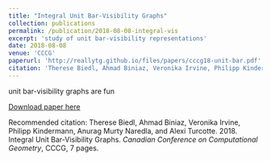 ```yaml
---
title: "Integral Unit Bar-Visibility Graphs"
collection: publications
permalink: /publication/2018-08-08-integral-vis
excerpt: 'study of unit bar-visibility representations'
date: 2018-08-08
venue: 'CCCG'
paperurl: 'http://reallytg.github.io/files/papers/cccg18-unit-bar.pdf'
citation: 'Therese Biedl, Ahmad Biniaz, Veronika Irvine, Philipp Kindermann, Anurag Murty Naredla, and Alexi Turcotte. 2018. Integral Unit Bar-Visibility Graphs. <i>Canadian Conference on Computational Geometry</i>, CCCG, 7 pages.'
---
```


unit bar-visibility graphs are fun

[Download paper here](http://reallytg.github.io/files/papers/cccg18-unit-bar.pdf)

Recommended citation: Therese Biedl, Ahmad Biniaz, Veronika Irvine, Philipp Kindermann, Anurag Murty Naredla, and Alexi Turcotte. 2018. Integral Unit Bar-Visibility Graphs. <i>Canadian Conference on Computational Geometry</i>, CCCG, 7 pages.

